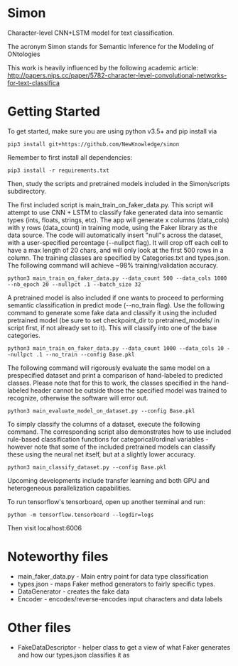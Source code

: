 # Simon
Character-level CNN+LSTM model for text classification.

The acronym Simon stands for Semantic Inference for the Modeling of ONtologies

This work is heavily influenced by the following academic article: http://papers.nips.cc/paper/5782-character-level-convolutional-networks-for-text-classifica

# Getting Started

To get started, make sure you are using python v3.5+ and pip install via

`pip3 install git+https://github.com/NewKnowledge/simon`

Remember to first install all dependencies:

`pip3 install -r requirements.txt`

Then, study the scripts and pretrained models included in the Simon/scripts subdirectory.

The first included script is main_train_on_faker_data.py. This script will attempt to use CNN + LSTM to classify fake generated data into semantic types (ints, floats, strings, etc).  The app will generate x columns (data_cols) with y rows (data_count) in training mode, using the Faker library as the data source.  The code will automatically insert "null"s across the dataset, with a user-specified percentage (--nullpct flag). It will crop off each cell to have a max length of 20 chars, and will only look at the first 500 rows in a column. The training classes are specified by Categories.txt and types.json. The following command will achieve ~98% training/validation accuracy.

`python3 main_train_on_faker_data.py --data_count 500 --data_cols 1000 --nb_epoch 20 --nullpct .1 --batch_size 32`

A pretrained model is also included if one wants to proceed to performing semantic classification in predict mode (--no_train flag). Use the following command to generate some fake data and classify it using the included pretrained model (be sure to set checkpoint_dir to pretrained_models/ in script first, if not already set to it). This will classify into one of the base categories.

`python3 main_train_on_faker_data.py --data_count 1000 --data_cols 10 --nullpct .1 --no_train --config Base.pkl`

The following command will rigorously evaluate the same model on a prespecified dataset and print a comparison of hand-labeled to predicted classes. Please note that for this to work, the classes specified in the hand-labeled header cannot be outside those the specified model was trained to recognize, otherwise the software will error out.

`python3 main_evaluate_model_on_dataset.py --config Base.pkl`

To simply classify the columns of a dataset, execute the following command. The corresponding script also demonstrates how to use included rule-based classification functions for categorical/ordinal variables - however note that some of the included pretrained models can classify these using the neural net itself, but at a slightly lower accuracy.

`python3 main_classify_dataset.py --config Base.pkl`

Upcoming developments include transfer learning and both GPU and heterogeneous parallelization capabilities.

To run tensorflow's tensorboard, open up another terminal and run:

`python -m tensorflow.tensorboard --logdir=logs`

Then visit localhost:6006

# Noteworthy files
- main_faker_data.py - Main entry point for data type classification
- types.json - maps Faker method generators to fairly specific types.
- DataGenerator - creates the fake data
- Encoder - encodes/reverse-encodes input characters and data labels

# Other files
- FakeDataDescriptor - helper class to get a view of what Faker generates and how our types.json classifies it as

